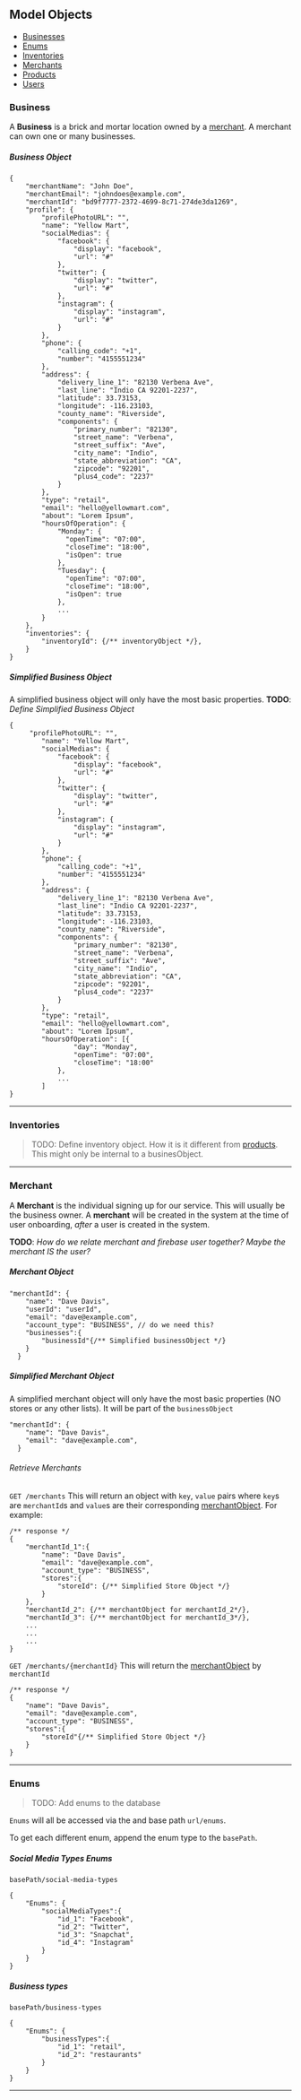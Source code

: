 ## Model Objects
* [Businesses](#businesses)
* [Enums](#enums)
* [Inventories](#inventories)
* [Merchants](#merchants)
* [Products](#products)
* [Users](#user)

### Business<a name="businesses"></a>
A **Business** is a brick and mortar location owned by a [merchant](#merchant).  A merchant can own one or many businesses.

##### Business Object<a name="businessObject"></a>
```
{
    "merchantName": "John Doe",
    "merchantEmail": "johndoes@example.com",
    "merchantId": "bd9f7777-2372-4699-8c71-274de3da1269",
    "profile": {
        "profilePhotoURL": "",
        "name": "Yellow Mart",
        "socialMedias": {
            "facebook": {
                "display": "facebook",
                "url": "#"
            },
            "twitter": {
                "display": "twitter",
                "url": "#"
            },
            "instagram": {
                "display": "instagram",
                "url": "#"
            }
        },
        "phone": {
            "calling_code": "+1",
            "number": "4155551234"
        },
        "address": {
            "delivery_line_1": "82130 Verbena Ave",
            "last_line": "Indio CA 92201-2237",
            "latitude": 33.73153,
            "longitude": -116.23103,
            "county_name": "Riverside",
            "components": {
                "primary_number": "82130",
                "street_name": "Verbena",
                "street_suffix": "Ave",
                "city_name": "Indio",
                "state_abbreviation": "CA",
                "zipcode": "92201",
                "plus4_code": "2237"
            }
        },
        "type": "retail",
        "email": "hello@yellowmart.com",
        "about": "Lorem Ipsum",
        "hoursOfOperation": {
            "Monday": {
              "openTime": "07:00",
              "closeTime": "18:00",
              "isOpen": true
            },
            "Tuesday": {
              "openTime": "07:00",
              "closeTime": "18:00",
              "isOpen": true
            },
            ...
        }
    },
    "inventories": {
        "inventoryId": {/** inventoryObject */},
    }
}
```
##### Simplified Business Object
A simplified business object will only have the most basic properties.
**TODO**: _Define Simplified Business Object_

```
{
     "profilePhotoURL": "",
        "name": "Yellow Mart",
        "socialMedias": {
            "facebook": {
                "display": "facebook",
                "url": "#"
            },
            "twitter": {
                "display": "twitter",
                "url": "#"
            },
            "instagram": {
                "display": "instagram",
                "url": "#"
            }
        },
        "phone": {
            "calling_code": "+1",
            "number": "4155551234"
        },
        "address": {
            "delivery_line_1": "82130 Verbena Ave",
            "last_line": "Indio CA 92201-2237",
            "latitude": 33.73153,
            "longitude": -116.23103,
            "county_name": "Riverside",
            "components": {
                "primary_number": "82130",
                "street_name": "Verbena",
                "street_suffix": "Ave",
                "city_name": "Indio",
                "state_abbreviation": "CA",
                "zipcode": "92201",
                "plus4_code": "2237"
            }
        },
        "type": "retail",
        "email": "hello@yellowmart.com",
        "about": "Lorem Ipsum",
        "hoursOfOperation": [{
                "day": "Monday",
                "openTime": "07:00",
                "closeTime": "18:00"
            },
            ...
        ]
}
```

---

### Inventories<a name="inventories"></a>
>TODO: Define inventory object.  How it is it different from [products](#products).  This might only be internal to a businesObject.
----

### Merchant<a name="merchant"></a>
A **Merchant** is the individual signing up for our service.  This will usually be the business owner.  A **merchant** will be created in the system at the time of user onboarding, _after_ a user is created in the system.

**TODO**: _How do we relate merchant and firebase user together? Maybe the merchant IS the user?_

##### Merchant Object<a name="merchantObject"></a>
```
"merchantId": {
    "name": "Dave Davis",
    "userId": "userId",
    "email": "dave@example.com",
    "account_type": "BUSINESS", // do we need this?
    "businesses":{
        "businessId"{/** Simplified businessObject */}
    }
  }
```
##### Simplified Merchant Object
A simplified merchant object will only have the most basic properties (NO stores or any other lists). It will be part of the `businessObject`
```
"merchantId": {
    "name": "Dave Davis",
    "email": "dave@example.com",
  }
```

###### Retrieve Merchants

`GET /merchants`
This will return an object with `key`, `value` pairs where `key`s are `merchantId`s and `value`s are their corresponding [merchantObject](#merchantObject).  For example:

```
/** response */
{
    "merchantId_1":{
        "name": "Dave Davis",
        "email": "dave@example.com",       
        "account_type": "BUSINESS",
        "stores":{
            "storeId": {/** Simplified Store Object */}
        }
    },
    "merchantId_2": {/** merchantObject for merchantId_2*/},
    "merchantId_3": {/** merchantObject for merchantId_3*/},
    ...
    ...
    ...
}
``` 
`GET /merchants/{merchantId}`
This will return the [merchantObject](#merchantObject) by `merchantId`
```
/** response */
{
    "name": "Dave Davis",
    "email": "dave@example.com",
    "account_type": "BUSINESS",
    "stores":{
        "storeId"{/** Simplified Store Object */}
    }
}
```

---

### Enums 
>TODO: Add enums to the database 

`Enums` will all be accessed via the and base path `url/enums`.

To get each different enum, append the enum type to the `basePath`.

##### Social Media Types Enums
`basePath/social-media-types`

```
{
    "Enums": {
        "socialMediaTypes":{
            "id_1": "Facebook",
            "id_2": "Twitter",
            "id_3": "Snapchat",
            "id_4": "Instagram"
        }
    }
}
```
##### Business types
`basePath/business-types`

```
{
    "Enums": {
        "businessTypes":{
            "id_1": "retail",
            "id_2": "restaurants"
        }
    }
}
```

---
